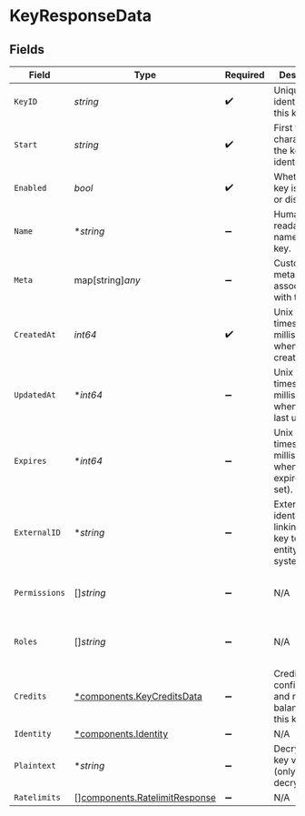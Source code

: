# KeyResponseData


## Fields

| Field                                                                          | Type                                                                           | Required                                                                       | Description                                                                    | Example                                                                        |
| ------------------------------------------------------------------------------ | ------------------------------------------------------------------------------ | ------------------------------------------------------------------------------ | ------------------------------------------------------------------------------ | ------------------------------------------------------------------------------ |
| `KeyID`                                                                        | *string*                                                                       | :heavy_check_mark:                                                             | Unique identifier for this key.                                                | key_1234567890abcdef                                                           |
| `Start`                                                                        | *string*                                                                       | :heavy_check_mark:                                                             | First few characters of the key for identification.                            | sk_test_abc123                                                                 |
| `Enabled`                                                                      | *bool*                                                                         | :heavy_check_mark:                                                             | Whether the key is enabled or disabled.                                        | true                                                                           |
| `Name`                                                                         | **string*                                                                      | :heavy_minus_sign:                                                             | Human-readable name for this key.                                              | Production API Key                                                             |
| `Meta`                                                                         | map[string]*any*                                                               | :heavy_minus_sign:                                                             | Custom metadata associated with this key.                                      | <nil>                                                                          |
| `CreatedAt`                                                                    | *int64*                                                                        | :heavy_check_mark:                                                             | Unix timestamp in milliseconds when key was created.                           | 1701425400000                                                                  |
| `UpdatedAt`                                                                    | **int64*                                                                       | :heavy_minus_sign:                                                             | Unix timestamp in milliseconds when key was last updated.                      | 1701425400000                                                                  |
| `Expires`                                                                      | **int64*                                                                       | :heavy_minus_sign:                                                             | Unix timestamp in milliseconds when key expires (if set).                      | 1735689600000                                                                  |
| `ExternalID`                                                                   | **string*                                                                      | :heavy_minus_sign:                                                             | External identifier linking this key to an entity in your system.              | user_12345                                                                     |
| `Permissions`                                                                  | []*string*                                                                     | :heavy_minus_sign:                                                             | N/A                                                                            | [<br/>"documents.read",<br/>"documents.write"<br/>]                            |
| `Roles`                                                                        | []*string*                                                                     | :heavy_minus_sign:                                                             | N/A                                                                            | [<br/>"editor",<br/>"viewer"<br/>]                                             |
| `Credits`                                                                      | [*components.KeyCreditsData](../../models/components/keycreditsdata.md)        | :heavy_minus_sign:                                                             | Credit configuration and remaining balance for this key.                       |                                                                                |
| `Identity`                                                                     | [*components.Identity](../../models/components/identity.md)                    | :heavy_minus_sign:                                                             | N/A                                                                            |                                                                                |
| `Plaintext`                                                                    | **string*                                                                      | :heavy_minus_sign:                                                             | Decrypted key value (only when decrypt=true).                                  | sk_test_abc123def456                                                           |
| `Ratelimits`                                                                   | [][components.RatelimitResponse](../../models/components/ratelimitresponse.md) | :heavy_minus_sign:                                                             | N/A                                                                            |                                                                                |